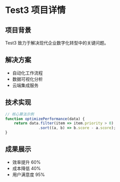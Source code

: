 # Test3 项目详情

## 项目背景
Test3 致力于解决现代企业数字化转型中的关键问题。

## 解决方案
- 自动化工作流程
- 数据可视化分析
- 云端集成服务

## 技术实现
```javascript
// 核心算法示例
function optimizePerformance(data) {
    return data.filter(item => item.priority > 0)
               .sort((a, b) => b.score - a.score);
}
```

## 成果展示
- 效率提升 60%
- 成本降低 40%
- 用户满意度 95%
